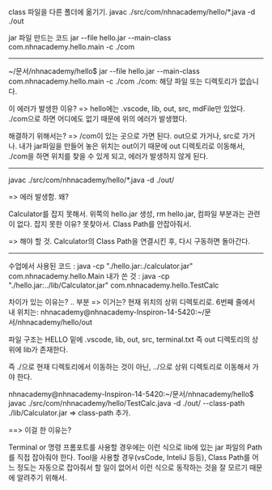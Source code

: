 class 파일을 다른 폴더에 옮기기. javac ./src/com/nhnacademy/hello/*.java -d ./out

jar 파일 만드는 코드 jar --file hello.jar --main-class com.nhnacademy.hello.main -c ./com

***

~/문서/nhnacademy/hello$ jar --file hello.jar --main-class com.nhnacademy.hello.main -c ./com
./com: 해당 파일 또는 디렉토리가 없습니다.

이 에러가 발생한 이유?
=> hello에는 .vscode, lib, out, src, mdFile만 있었다. ./com으로 하면 어디에도 없기 때문에 위의 에러가 발생했다.

해결하기 위해서는?
=> /com이 있는 곳으로 가면 된다. out으로 가거나, src로 가거나. 내가 jar파일을 만들어 놓은 위치는 out이기 때문에 out 디렉토리로 이동해서,
    ./com을 하면 위치를 찾을 수 있게 되고, 에러가 발생하지 않게 된다.


***

javac ./src/com/nhnacademy/hello/*.java -d ./out/

=> 에러 발생함. 왜?

Calculator를 잡지 못해서. 위쪽의 hello.jar 생성, rm hello.jar, 컴파일 부분과는 관련이 없다.
잡지 못한 이유? 못찾아서. Class Path를 안잡아줘서.

=> 해야 할 것. Calculator의 Class Path을 연결시킨 후, 다시 구동하면 돌아간다.

***


수업에서 사용된 코드 : java -cp "./hello.jar:./calculator.jar" com.nhnacademy.hello.Main
내가 쓴 것 : java -cp "./hello.jar:../lib/Calculator.jar" com.nhnacademy.hello.TestCalc

차이가 있는 이유는? .. 부분 => 이거는? 현재 위치의 상위 디렉토리로. 6번째 줄에서 내 위치는: nhnacademy@nhnacademy-Inspiron-14-5420:~/문서/nhnacademy/hello/out

파일 구조는 HELLO 밑에 .vscode, lib, out, src, terminal.txt 즉 out 디렉토리의 상위에 lib가 존재한다.

즉 ./으로 현재 디렉토리에서 이동하는 것이 아닌, ../으로 상위 디렉토리로 이동해서 가야 한다.

nhnacademy@nhnacademy-Inspiron-14-5420:~/문서/nhnacademy/hello$ javac ./src/com/nhnacademy/hello/TestCalc.java -d ./out/ --class-path ./lib/Calculator.jar => class-path 추가.

==> 이걸 한 이유는?

Terminal or 명령 프롬포트를 사용할 경우에는 이런 식으로 lib에 있는 jar 파일의 Path를 직접 잡아줘야 한다.
Tool을 사용할 경우(vsCode, InteliJ 등등), Class Path를 어느 정도는 자동으로 잡아줘서 할 일이 없어서 이런 식으로 동작하는 것을 잘 모르기 때문에 알려주기 위해서.
 